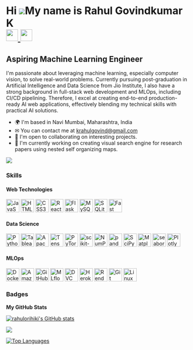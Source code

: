 Hi ![](https://user-images.githubusercontent.com/18350557/176309783-0785949b-9127-417c-8b55-ab5a4333674e.gif)My name is Rahul Govindkumar K  
<a href="https://www.github.com/rahulorihiki" target="_blank" rel="noreferrer"><picture> <source media="(prefers-color-scheme: dark)" srcset="https://raw.githubusercontent.com/danielcranney/readme-generator/main/public/icons/socials/github-dark.svg" /> <source media="(prefers-color-scheme: light)" srcset="https://raw.githubusercontent.com/danielcranney/readme-generator/main/public/icons/socials/github.svg" /> <img src="https://raw.githubusercontent.com/danielcranney/readme-generator/main/public/icons/socials/github.svg" width="32" height="32" /> </picture></a> <a href="https://www.linkedin.com/in/rahul-govindkumar-9b2992214" target="_blank" rel="noreferrer"><picture> <source media="(prefers-color-scheme: dark)" srcset="https://raw.githubusercontent.com/danielcranney/readme-generator/main/public/icons/socials/linkedin-dark.svg" /> <source media="(prefers-color-scheme: light)" srcset="https://raw.githubusercontent.com/danielcranney/readme-generator/main/public/icons/socials/linkedin.svg" /> <img src="https://raw.githubusercontent.com/danielcranney/readme-generator/main/public/icons/socials/linkedin.svg" width="32" height="32" /> </picture></a>
===========================================================================================================================================

Aspiring Machine Learning Engineer
----------------------------------

I'm passionate about leveraging machine learning, especially computer vision, to solve real-world problems. Currently pursuing post-graduation in Artificial Intelligence and Data Science from Jio Institute, I also have a strong background in full-stack web development and MLOps, including CI/CD pipelining. Therefore, I excel at creating end-to-end production-ready AI web applications, effectively blending my technical skills with practical AI solutions.

* 🌍  I'm based in Navi Mumbai, Maharashtra, India
* ✉  You can contact me at [krahulgovind@gmail.com](mailto:krahulgovind@gmail.com)
* 🤝  I'm open to collaborating on interesting projects.
* 🚀  I'm currently working on creating visual search engine for research papers using nested self organizing maps.

<a href="https://www.github.com/rahulorihiki" target="_blank" rel="noreferrer"><img
src="https://img.shields.io/github/followers/rahulorihiki?logo=github&style=for-the-badge&color=0891b2&labelColor=1c1917" /></a>

### Skills

#### Web Technologies
<p align="left">
<a href="https://developer.mozilla.org/en-US/docs/Web/JavaScript" target="_blank" rel="noreferrer"><img src="https://raw.githubusercontent.com/danielcranney/readme-generator/main/public/icons/skills/javascript-colored.svg" width="36" height="36" alt="JavaScript" /></a>
<a href="https://developer.mozilla.org/en-US/docs/Glossary/HTML5" target="_blank" rel="noreferrer"><img src="https://raw.githubusercontent.com/danielcranney/readme-generator/main/public/icons/skills/html5-colored.svg" width="36" height="36" alt="HTML5" /></a>
<a href="https://www.w3.org/TR/CSS/#css" target="_blank" rel="noreferrer"><img src="https://raw.githubusercontent.com/danielcranney/readme-generator/main/public/icons/skills/css3-colored.svg" width="36" height="36" alt="CSS3" /></a>
<a href="https://reactjs.org/" target="_blank" rel="noreferrer"><img src="https://raw.githubusercontent.com/danielcranney/readme-generator/main/public/icons/skills/react-colored.svg" width="36" height="36" alt="React" /></a>
<a href="https://flask.palletsprojects.com/en/2.0.x/" target="_blank" rel="noreferrer"><img src="https://raw.githubusercontent.com/danielcranney/readme-generator/main/public/icons/skills/flask-colored.svg" width="36" height="36" alt="Flask" /></a>
<a href="https://www.mysql.com/" target="_blank" rel="noreferrer"><img src="https://raw.githubusercontent.com/danielcranney/readme-generator/main/public/icons/skills/mysql-colored.svg" width="36" height="36" alt="MySQL" /></a>
<a href="https://www.sqlite.org/index.html" target="_blank" rel="noreferrer"><img src="https://www.vectorlogo.zone/logos/sqlite/sqlite-icon.svg" width="36" height="36" alt="SQLite" /></a>
<a href="https://fastapi.tiangolo.com/" target="_blank" rel="noreferrer"><img src="https://raw.githubusercontent.com/danielcranney/readme-generator/main/public/icons/skills/fastapi-colored.svg" width="36" height="36" alt="Fast API" /></a>
</p>

#### Data Science
<p align="left">
<a href="https://www.python.org/" target="_blank" rel="noreferrer"><img src="https://raw.githubusercontent.com/danielcranney/readme-generator/main/public/icons/skills/python-colored.svg" width="36" height="36" alt="Python" /></a>
<a href="https://www.tableau.com/" target="_blank" rel="noreferrer"><img src="https://upload.wikimedia.org/wikipedia/commons/4/4b/Tableau_Logo.png" width="36" height="36" alt="Tableau" /></a>
<a href="https://spark.apache.org/" target="_blank" rel="noreferrer"><img src="https://spark.apache.org/images/spark-logo-trademark.png" width="36" height="36" alt="Apache Spark" /></a>
<a href="https://www.tensorflow.org/" target="_blank" rel="noreferrer"><img src="https://raw.githubusercontent.com/danielcranney/readme-generator/main/public/icons/skills/tensorflow-colored.svg" width="36" height="36" alt="TensorFlow" /></a>
<a href="https://pytorch.org/" target="_blank" rel="noreferrer"><img src="https://raw.githubusercontent.com/danielcranney/readme-generator/main/public/icons/skills/pytorch-colored.svg" width="36" height="36" alt="PyTorch" /></a>
<a href="https://scikit-learn.org/" target="_blank" rel="noreferrer"><img src="https://upload.wikimedia.org/wikipedia/commons/0/05/Scikit_learn_logo_small.svg" width="36" height="36" alt="scikit-learn" /></a>
<a href="https://numpy.org/" target="_blank" rel="noreferrer"><img src="https://numpy.org/images/logo.svg" width="36" height="36" alt="NumPy" /></a>
<a href="https://pandas.pydata.org/" target="_blank" rel="noreferrer"><img src="https://upload.wikimedia.org/wikipedia/commons/e/ed/Pandas_logo.svg" width="36" height="36" alt="pandas" /></a>
<a href="https://www.scipy.org/" target="_blank" rel="noreferrer"><img src="https://www.scipy.org/images/logo.svg" width="36" height="36" alt="SciPy" /></a>
<a href="https://matplotlib.org/" target="_blank" rel="noreferrer"><img src="https://encrypted-tbn0.gstatic.com/images?q=tbn:ANd9GcSJSRoSm-EYKgjHtcsA0EDLdF5n_RDX9wDDCXKcG3sJGkdr1IN4yNm7ESqG0f7U_FEs3-Q&usqp=CAU" width="36" height="36" alt="Matplotlib" /></a>
<a href="https://seaborn.pydata.org/" target="_blank" rel="noreferrer"><img src="https://seaborn.pydata.org/_images/logo-mark-lightbg.svg" width="36" height="36" alt="seaborn" /></a>
<a href="https://plotly.com/" target="_blank" rel="noreferrer"><img src="https://avatars.githubusercontent.com/u/5997976?s=280&v=4" width="36" height="36" alt="Plotly" /></a>
</p>


#### MLOps
<p align="left">
<a href="https://www.docker.com/" target="_blank" rel="noreferrer"><img src="https://raw.githubusercontent.com/danielcranney/readme-generator/main/public/icons/skills/docker-colored.svg" width="36" height="36" alt="Docker" /></a>
<a href="https://aws.amazon.com" target="_blank" rel="noreferrer"><img src="https://raw.githubusercontent.com/danielcranney/readme-generator/main/public/icons/skills/aws-colored.svg" width="36" height="36" alt="Amazon Web Services" /></a>
<a href="https://github.com/features/actions" target="_blank" rel="noreferrer"><img src="https://avatars.githubusercontent.com/u/44036562?s=200&v=4" width="36" height="36" alt="GitHub Actions" /></a>
<a href="https://mlflow.org/" target="_blank" rel="noreferrer"><img src="https://avatars.githubusercontent.com/u/35758225?s=200&v=4" width="36" height="36" alt="MLflow" /></a>
<a href="https://dvc.org/" target="_blank" rel="noreferrer"><img src="https://static.iterative.ai/logo/dvc.svg" width="36" height="36" alt="DVC" /></a>
<a href="https://www.heroku.com/" target="_blank" rel="noreferrer"><img src="https://raw.githubusercontent.com/danielcranney/readme-generator/main/public/icons/skills/heroku-colored.svg" width="36" height="36" alt="Heroku" /></a>
<a href="https://render.com/" target="_blank" rel="noreferrer"><img src="https://raw.githubusercontent.com/danielcranney/readme-generator/main/public/icons/skills/render-colored.svg" width="36" height="36" alt="Render" /></a>
  <a href="https://git-scm.com/" target="_blank" rel="noreferrer"><img src="https://raw.githubusercontent.com/danielcranney/readme-generator/main/public/icons/skills/git-colored.svg" width="36" height="36" alt="Git" /></a>
<a href="https://www.linux.org" target="_blank" rel="noreferrer"><img src="https://raw.githubusercontent.com/danielcranney/readme-generator/main/public/icons/skills/linux-colored.svg" width="36" height="36" alt="Linux" /></a>
</p>

### Badges

<b>My GitHub Stats</b>

<a href="http://www.github.com/rahulorihiki"><img src="https://github-readme-stats.vercel.app/api?username=rahulorihiki&show_icons=true&hide=issues,contribs&count_private=true&title_color=0891b2&text_color=ffffff&icon_color=0891b2&bg_color=1c1917&hide_border=true&show_icons=true" alt="rahulorihiki's GitHub stats" /></a>

<a href="http://www.github.com/rahulorihiki"><img src="https://github-readme-streak-stats.herokuapp.com/?user=rahulorihiki&stroke=ffffff&background=1c1917&ring=0891b2&fire=0891b2&currStreakNum=ffffff&currStreakLabel=0891b2&sideNums=ffffff&sideLabels=ffffff&dates=ffffff&hide_border=true" /></a>

<a href="https://github.com/rahulorihiki" align="left"><img src="https://github-readme-stats.vercel.app/api/top-langs/?username=rahulorihiki&langs_count=10&title_color=0891b2&text_color=ffffff&icon_color=0891b2&bg_color=1c1917&hide_border=true&locale=en&custom_title=Top%20%Languages" alt="Top Languages" /></a>
